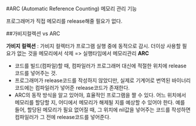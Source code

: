 #ARC (Automatic Reference Counting)
메모리 관리 기능

프로그래머가 직접 메모리를 release해줄 필요가 없다.

##가비지컬렉션 vs ARC

**가비지 컬렉션** : 가비지 컬렉터가 프로그램 실행 중에 동적으로 감시. 더이상 사용할 필요가 없는 것을 메모리에서 삭제 => 실행타임에서 메모리관리
**ARC**
- 코드를 빌드(컴파일)할 때, 컴파일러가 프로그래머 대신에 적절한 위치에 release코드를 넣어주는 것.
- 프로그래머가 release코드를 작성하지 않았디만, 실제로 기계어로 번역된 바이너리 코드에는 컴파일러가 넣어준 release코드가 존재한다.
- ARC의 동작 방식을 알고 있어야, 효율적인 프로그램을 짤 수 있다.
  어느 위치에서 메모리를 할당할 지, 어디에서 메모리가 해제될 지를 예상할 수 있어야 한다.
  예를 들어, 할당된 메모리가 필요 없어질 때, 그 위치에 nil값을 넣어주는 코드를 작성하면 컴파일러가 그 전에 release코드를 넣어준다.